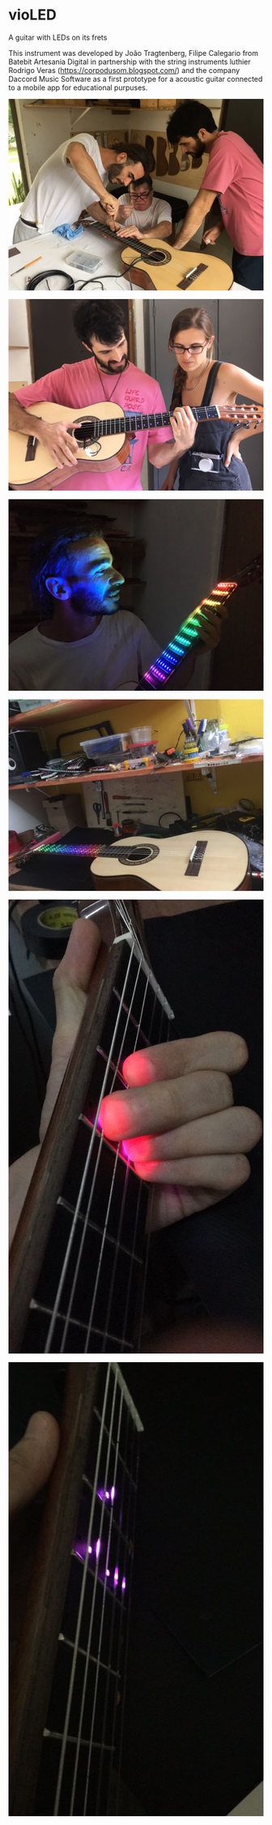 # vioLED
A guitar with LEDs on its frets

This instrument was developed by João Tragtenberg, Filipe Calegario from Batebit Artesania Digital in partnership with the string instruments luthier Rodrigo Veras (https://corpodusom.blogspot.com/) and the company Daccord Music Software as a first prototype for a acoustic guitar connected to a mobile app for educational purpuses.

![Rodrigo his father and myself finishing the guitar](/Media/IMG_1703.JPG)

![First time it lit](Media/IMG_1704.JPG)

![vioLED shining back to its maker Rodrigo Veras](Media/IMG_1706.JPG)

![Full lights in João's workshop](Media/IMG_1745.JPG)

![Example of chord progression mode](Media/IMG_1746.JPG)

![Example of chord progression mode](Media/IMG_1747.JPG)

